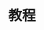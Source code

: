 ---
title: "教程"
description: ""
slug: "course"
image: "pexels-julia-m-cameron-4144923.jpg"
style:
    background: "#2a9d8f"
    color: "#fff"
---